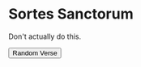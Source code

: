 # Sortes Sanctorum

Don't actually do this.

<div id="sortes"></div>

<button id="generate">Random Verse</button>
<div id="verse"></div>

<script src="https://code.jquery.com/jquery-3.2.1.min.js"></script>
<script>
var api_key = "b74dfab83a3e06f0f01850c93466c29d"
var url = "https://api.biblia.com/v1/bible/content/kjv.txt?passage=John3.16&key=" + api_key

var chapter_details
var total_verses

$().ready(function(){
    console.log("Loading verse counts...")
    $.getJSON( "/verse_counts.json", function(verse_counts) {
        chapter_details = verse_counts
        total_verses = verse_counts.reduce((total, n) => total + n.verses, 0);
        $("#sortes").html("Total verses: " + total_verses)
    })
})

$("#generate").click(function(){
    chapter = Math.floor(Math.random() * (+4 - +1)) + +1;
    verse = Math.floor(Math.random() * (+10 - +1)) + +1;
    var url = "https://api.biblia.com/v1/bible/content/kjv.html?passage=John" + chapter + "." + verse + "&key=" + api_key
    /*
    fetch(url)
        .then(function(data) {
            console.log("Hi...")
            return data.text();
        })
        .then(function(text) {
            $("#verse").html(text)
            console.log(text)
        })
        .catch(function(error) {
            console.log(error)
        })
    */
    random_verse = Math.floor(Math.random() * (+total_verses - +1)) + +1;
    console.log(random_verse)
});
</script>
